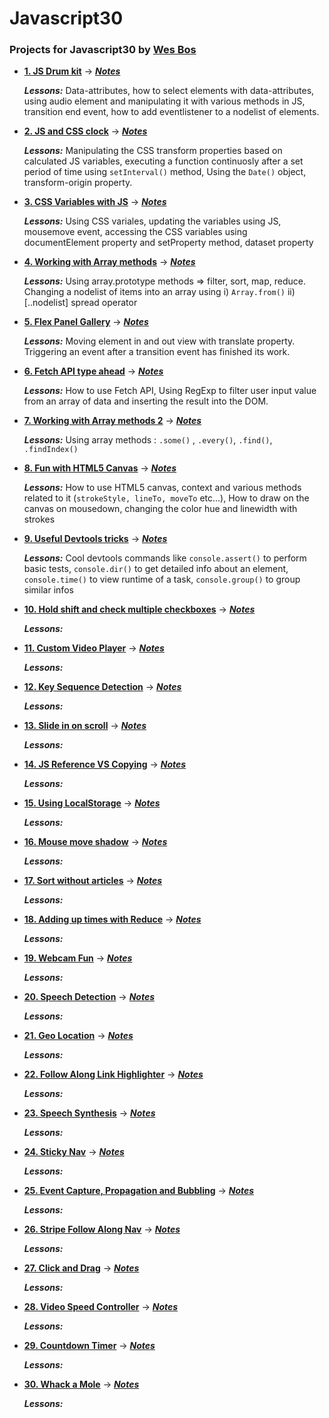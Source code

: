 # Javascript30

### Projects for Javascript30 by [Wes Bos](https://twitter.com/wesbos)

* **[1. JS Drum kit](https://shovanch.com/JS30/01%20-%20JS%20Drum%20Kit/)** → **_[Notes](https://github.com/shovanch/JS30/blob/master/01%20-%20JS%20Drum%20Kit/README.md)_**

  **_Lessons:_** Data-attributes, how to select elements with data-attributes, using audio element and manipulating it with various methods in JS, transition end event, how to add eventlistener to a nodelist of elements.

* **[2. JS and CSS clock](https://shovanch.com/JS30/02%20-%20JS%20and%20CSS%20Clock/)** → **_[Notes](https://github.com/shovanch/JS30/blob/master/02%20-%20JS%20and%20CSS%20Clock/README.md)_**

  **_Lessons:_** Manipulating the CSS transform properties based on calculated JS variables, executing a function continuosly after a set period of time using `setInterval()` method, Using the `Date()` object, transform-origin property.

* **[3. CSS Variables with JS](https://shovanch.com/JS30/03%20-%20CSS%20Variables/)** → **_[Notes](https://github.com/shovanch/JS30/blob/master/03%20-CSS%20Variables/README.md)_**

  **_Lessons:_** Using CSS variales, updating the variables using JS, mousemove event, accessing the CSS variables using documentElement property and setProperty method, dataset property

* **[4. Working with Array methods](https://shovanch.com/JS30/04%20-%20Array%20Cardio%20Day%201/)** → **_[Notes](https://github.com/shovanch/JS30/blob/master/04%20-%20Array%20Cardio%20Day%201/README.md)_**

  **_Lessons:_** Using array.prototype methods => filter, sort, map, reduce. Changing a nodelist of items into an array using i) `Array.from()` ii) [..nodelist] spread operator

* **[5. Flex Panel Gallery](https://shovanch.com/JS30/05%20-%20Flex%20Panel%20Gallery/)** → **_[Notes](https://github.com/shovanch/JS30/blob/master/05%20-%20Flex%20Panel%20Gallery/README.md)_**

  **_Lessons:_** Moving element in and out view with translate property. Triggering an event after a transition event has finished its work.

* **[6. Fetch API type ahead](https://shovanch.com/JS30/06%20-%20Type%20Ahead/)** → **_[Notes](https://github.com/shovanch/JS30/blob/master/06%20-%20Type%20Ahead/README.md)_**

  **_Lessons:_** How to use Fetch API, Using RegExp to filter user input value from an array of data and inserting the result into the DOM.

* **[7. Working with Array methods 2](https://shovanch.com/JS30/07%20-%20Array%20Cardio%20Day%202/)** → **_[Notes](https://github.com/shovanch/JS30/blob/master/07%20-%20Array%20Cardio%20Day%202/README.md)_**

  **_Lessons:_** Using array methods : `.some()` , `.every()`, `.find()`, `.findIndex()`

* **[8. Fun with HTML5 Canvas](https://shovanch.com/JS30/08%20-%20Fun%20with%20HTML5%20Canvas/)** → **_[Notes](https://github.com/shovanch/JS30/blob/master/08%20-%20Fun%20with%20HTML5%20Canvas/README.md)_**

  **_Lessons:_** How to use HTML5 canvas, context and various methods related to it (`strokeStyle, lineTo, moveTo` etc...), How to draw on the canvas on mousedown, changing the color hue and linewidth with strokes

* **[9. Useful Devtools tricks](https://shovanch.com/JS30/09%20-%20Dev%20Tools%20Domination/)** → **_[Notes](https://github.com/shovanch/JS30/blob/master/09%20-%20Dev%20Tools%20Domination/README.md)_**

  **_Lessons:_** Cool devtools commands like `console.assert()` to perform basic tests, `console.dir()` to get detailed info about an element, `console.time()` to view runtime of a task, `console.group()` to group similar infos

* **[10. Hold shift and check multiple checkboxes](https://shovanch.com/JS30/10%20-%20Hold%20Shift%20and%20Check%20Checkboxes/)** → **_[Notes](https://github.com/shovanch/JS30/blob/master/10%20-%20Hold%20Shift%20and%20Check%20Checkboxes/README.md)_**

  **_Lessons:_**

* **[11. Custom Video Player](https://shovanch.com/JS30/11%20-%20Custom%20Video%20Player/)** → **_[Notes](https://github.com/shovanch/JS30/blob/master/11%20-%20Custom%20Video%20Player/README.md)_**

  **_Lessons:_**

* **[12. Key Sequence Detection](https://shovanch.com/JS30/12%20-%20Key%20Sequence%20Detection/)** → **_[Notes](https://github.com/shovanch/JS30/blob/master/12%20-%20Key%20Sequence%20Detection/README.md)_**

  **_Lessons:_**

* **[13. Slide in on scroll](https://shovanch.com/JS30/13%20-%20Slide%20in%20on%20Scroll/)** → **_[Notes](https://github.com/shovanch/JS30/blob/master/13%20-%20Slide%20in%20on%20Scroll/README.md)_**

  **_Lessons:_**

* **[14. JS Reference VS Copying](https://shovanch.com/JS30/14%20-%20JavaScript%20References%20VS%20Copying/)** → **_[Notes](https://github.com/shovanch/JS30/blob/master/14%20-%20JavaScript%20References%20VS%20Copying/README.md)_**

  **_Lessons:_**

* **[15. Using LocalStorage](https://shovanch.com/JS30/15%20-%20LocalStorage/)** → **_[Notes](https://github.com/shovanch/JS30/blob/master/15%20-%20LocalStorage/README.md)_**

  **_Lessons:_**

* **[16. Mouse move shadow](https://shovanch.com/JS30/16%20-%20Mouse%20Move%20Shadow/)** → **_[Notes](https://github.com/shovanch/JS30/blob/master/16%20-%20Mouse%20Move%20Shadow/README.md)_**

  **_Lessons:_**

* **[17. Sort without articles](https://shovanch.com/JS30/17%20-%20Sort%20Without%20Articles/)** → **_[Notes](https://github.com/shovanch/JS30/blob/master/17%20-%20Sort%20Without%20Articles/README.md)_**

  **_Lessons:_**

* **[18. Adding up times with Reduce](https://shovanch.com/JS30/18%20-%20Adding%20Up%20Times%20with%20Reduce/)** → **_[Notes](https://github.com/shovanch/JS30/blob/master/18%20-%20Adding%20Up%20Times%20with%20Reduce/README.md)_**

  **_Lessons:_**

* **[19. Webcam Fun](https://shovanch.com/JS30/19%20-%20Webcam%20Fun/)** → **_[Notes](https://github.com/shovanch/JS30/blob/master/19%20-%20Webcam%20Fun/README.md)_**

  **_Lessons:_**

* **[20. Speech Detection](https://shovanch.com/JS30/20%20-%20Speech%20Detection/)** → **_[Notes](https://github.com/shovanch/JS30/blob/master/20%20-%20Speech%20Detection/README.md)_**

  **_Lessons:_**

* **[21. Geo Location](https://shovanch.com/JS30/21%20-%20Geolocation/)** → **_[Notes](https://github.com/shovanch/JS30/blob/master/21%20-%20Geolocation/README.md)_**

  **_Lessons:_**

* **[22. Follow Along Link Highlighter](https://shovanch.com/JS30/22%20-%20Follow%20Along%20Link%20Highlighter/)** → **_[Notes](https://github.com/shovanch/JS30/blob/master/22%20-%20Follow%20Along%20Link%20Highlighter/README.md)_**

  **_Lessons:_**

* **[23. Speech Synthesis](https://shovanch.com/JS30/23%20-%20Speech%20Synthesis/)** → **_[Notes](https://github.com/shovanch/JS30/blob/master/23%20-%20Speech%20Synthesis/README.md)_**

  **_Lessons:_**

* **[24. Sticky Nav](https://shovanch.com/JS30/24%20-%20Sticky%20Nav/)** → **_[Notes](https://github.com/shovanch/JS30/blob/master/24%20-%20Sticky%20Nav/README.md)_**

  **_Lessons:_**

* **[25. Event Capture, Propagation and Bubbling](https://shovanch.com/JS30/25%20-%20Event%20Capture,%20Propagation,%20Bubbling%20and%20Once/)** → **_[Notes](https://github.com/shovanch/JS30/blob/master/25%20-%20Event%20Capture,%20Propagation,%20Bubbling%20and%20Once/README.md)_**

  **_Lessons:_**

* **[26. Stripe Follow Along Nav](https://shovanch.com/JS30/26%20-%20Stripe%20Follow%20Along%20Nav/)** → **_[Notes](https://github.com/shovanch/JS30/blob/master/26%20-%20Stripe%20Follow%20Along%20Nav/README.md)_**

  **_Lessons:_**

* **[27. Click and Drag](https://shovanch.com/JS30/27%20-%20Click%20and%20Drag/)** → **_[Notes](https://github.com/shovanch/JS30/blob/master/27%20-%20Click%20and%20Drag/README.md)_**

  **_Lessons:_**

* **[28. Video Speed Controller](https://shovanch.com/JS30/28%20-%20Video%20Speed%20Controller/)** → **_[Notes](https://github.com/shovanch/JS30/blob/master/28%20-%20Video%20Speed%20Controller/README.md)_**

  **_Lessons:_**

* **[29. Countdown Timer](https://shovanch.com/JS30/29%20-%20Countdown%20Timer/)** → **_[Notes](https://github.com/shovanch/JS30/blob/master/29%20-%20Countdown%20Timer/README.md)_**

  **_Lessons:_**

* **[30. Whack a Mole](https://shovanch.com/JS30/30%20-%20Whack%20A%20Mole/)** → **_[Notes](https://github.com/shovanch/JS30/blob/master/30%20-%20Whack%20A%20Mole/README.md)_**

  **_Lessons:_**
